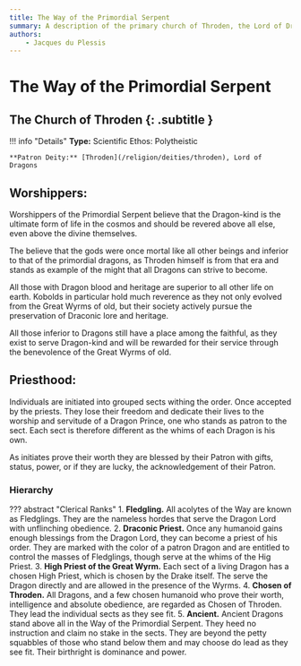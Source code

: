 ```yaml
---
title: The Way of the Primordial Serpent
summary: A description of the primary church of Throden, the Lord of Dragons.
authors:
    - Jacques du Plessis
---
```

# The Way of the Primordial Serpent
## The Church of Throden {: .subtitle }

!!! info "Details"
    **Type:** Scientific Ethos: Polytheistic

    **Patron Deity:** [Throden](/religion/deities/throden), Lord of Dragons

## Worshippers:
Worshippers of the Primordial Serpent believe that the Dragon-kind is the ultimate form of life in the cosmos and should be revered above all else, even above the divine themselves.

The believe that the gods were once mortal like all other beings and inferior to that of the primordial dragons, as Throden himself is from that era and stands as example of the might that all Dragons can strive to become.

All those with Dragon blood and heritage are superior to all other life on earth. Kobolds in particular hold much reverence as they not only evolved from the Great Wyrms of old, but their society actively pursue the preservation of Draconic lore and heritage.

All those inferior to Dragons still have a place among the faithful, as they exist to serve Dragon-kind and will be rewarded for their service through the benevolence of the Great Wyrms of old.

## Priesthood:
Individuals are initiated into grouped sects withing the order. Once accepted by the priests. They lose their freedom and dedicate their lives to the worship and servitude of a Dragon Prince, one who stands as patron to the sect.  Each sect is therefore different as the whims of each Dragon is his own.

As initiates prove their worth they are blessed by their Patron with gifts, status, power, or if they are lucky, the acknowledgement of their Patron.

### Hierarchy

??? abstract "Clerical Ranks"
    1. **Fledgling.** All acolytes of the Way are known as Fledglings. They are the nameless hordes that serve the Dragon Lord with unflinching obedience.
    2. **Draconic Priest.** Once any humanoid gains enough blessings from the Dragon Lord, they can become a priest of his order. They are marked with the color of a patron Dragon and are entitled to control the masses of Fledglings, though serve at the whims of the Hig Priest.
    3. **High Priest of the Great Wyrm.** Each sect of a living Dragon has a chosen High Priest, which is chosen by the Drake itself. The serve the Dragon directly and are allowed in the presence of the Wyrms.
    4. **Chosen of Throden.** All Dragons, and a few chosen humanoid who prove their worth, intelligence and absolute obedience, are regarded as Chosen of Throden. They lead the individual sects as they see fit.
    5. **Ancient.** Ancient Dragons stand above all in the Way of the Primordial Serpent. They heed no instruction and claim no stake in the sects. They are beyond the petty squabbles of those who stand below them and may choose do lead as they see fit. Their birthright is dominance and power.